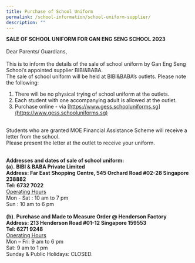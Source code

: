 ```yaml
---
title: Purchase of School Uniform
permalink: /school-information/school-uniform-supplier/
description: ""
---
```

**SALE OF SCHOOL UNIFORM FOR GAN ENG SENG SCHOOL 2023**
<br><br>
Dear Parents/ Guardians,
<br><br>
This is to inform the details of the sale of school uniform by Gan Eng Seng School’s appointed supplier BIBI&amp;BABA.
<br>
The sale of school uniform will be held at BIBI&amp;BABA’s outlets. Please note the following: 
<br>
1. There will be no physical trying of school uniform at the outlets.
2. Each student with one accompanying adult is allowed at the outlet.
3. Purchase online - via [https://www.gess.schooluniforms.sg](https://www.gess.schooluniforms.sg)
<br><br>

Students who are granted MOE Financial Assistance Scheme will receive a letter from the school. <br>Please present the letter at the outlet to receive your uniform.
<br><br>

**Addresses and dates of sale of school uniform:**
<br>
**(a).** **BIBI &amp; BABA Private Limited**<br>
**Address: Far East Shopping Centre, 545 Orchard Road #02-28 Singapore 238882**<br>
**Tel: 6732 7022&nbsp;**<br>
<u>Operating Hours</u><br>
Mon - Sat : 10 am to 7 pm<br>
Sun : 10 am to 6 pm<br>
<br>
**(b)**. **Purchase and Made to Measure Order @ Henderson Factory**<br>
**Address: 213 Henderson Road #01-12 Singapore 159553**<br>
**Tel: 6271 9248**<br>
<u>Operating Hours</u><br>
Mon – Fri: 9 am to 6 pm<br>
Sat: 9 am to 1 pm<br>
Sunday &amp; Public Holidays:  CLOSED.<br>